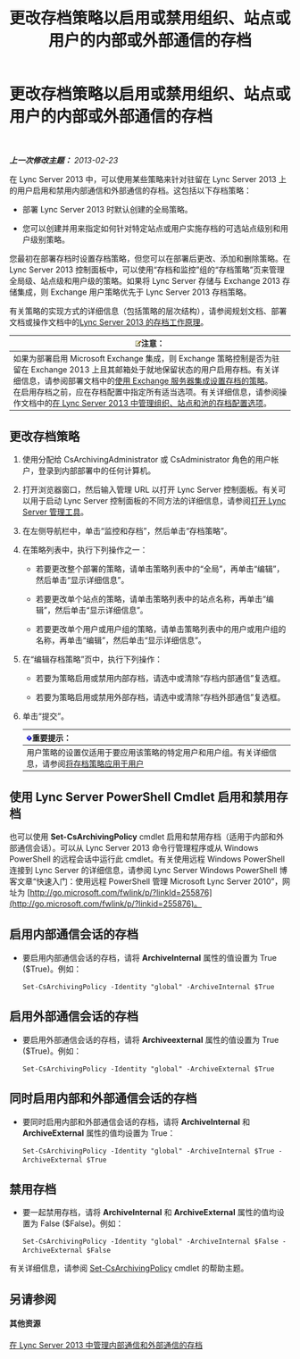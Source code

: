 ﻿---
title: 更改存档策略以启用或禁用组织、站点或用户的内部或外部通信的存档
TOCTitle: 更改存档策略以启用或禁用组织、站点或用户的内部或外部通信的存档
ms:assetid: b85dc3fb-8ebd-4e3c-ac90-fc79270ac867
ms:mtpsurl: https://technet.microsoft.com/zh-cn/library/Gg182576(v=OCS.15)
ms:contentKeyID: 49314057
ms.date: 05/19/2016
mtps_version: v=OCS.15
ms.translationtype: HT
---

# 更改存档策略以启用或禁用组织、站点或用户的内部或外部通信的存档

 

_**上一次修改主题：** 2013-02-23_

在 Lync Server 2013 中，可以使用某些策略来针对驻留在 Lync Server 2013 上的用户启用和禁用内部通信和外部通信的存档。这包括以下存档策略：

  - 部署 Lync Server 2013 时默认创建的全局策略。

  - 您可以创建并用来指定如何针对特定站点或用户实施存档的可选站点级别和用户级别策略。

您最初在部署存档时设置存档策略，但您可以在部署后更改、添加和删除策略。在 Lync Server 2013 控制面板中，可以使用“存档和监控”组的“存档策略”页来管理全局级、站点级和用户级的策略。如果将 Lync Server 存储与 Exchange 2013 存储集成，则 Exchange 用户策略优先于 Lync Server 2013 存档策略。

有关策略的实现方式的详细信息（包括策略的层次结构），请参阅规划文档、部署文档或操作文档中的[Lync Server 2013 的存档工作原理](lync-server-2013-how-archiving-works.md)。

<table>
<thead>
<tr class="header">
<th><img src="images/Dn783119.note(OCS.15).gif" title="note" alt="note" />注意：</th>
</tr>
</thead>
<tbody>
<tr class="odd">
<td>如果为部署启用 Microsoft Exchange 集成，则 Exchange 策略控制是否为驻留在 Exchange 2013 上且其邮箱处于就地保留状态的用户启用存档。有关详细信息，请参阅部署文档中的<a href="lync-server-2013-setting-up-policies-for-archiving-when-using-exchange-server-integration.md">使用 Exchange 服务器集成设置存档的策略</a>。<br />
在启用存档之前，应在存档配置中指定所有适当选项。有关详细信息，请参阅操作文档中的<a href="lync-server-2013-managing-archiving-configuration-options-for-your-organization-sites-and-pools.md">在 Lync Server 2013 中管理组织、站点和池的存档配置选项</a>。</td>
</tr>
</tbody>
</table>


## 更改存档策略

1.  使用分配给 CsArchivingAdministrator 或 CsAdministrator 角色的用户帐户，登录到内部部署中的任何计算机。

2.  打开浏览器窗口，然后输入管理 URL 以打开 Lync Server 控制面板。有关可以用于启动 Lync Server 控制面板的不同方法的详细信息，请参阅[打开 Lync Server 管理工具](lync-server-2013-open-lync-server-administrative-tools.md)。

3.  在左侧导航栏中，单击“监控和存档”，然后单击“存档策略”。

4.  在策略列表中，执行下列操作之一：
    
      - 若要更改整个部署的策略，请单击策略列表中的“全局”，再单击“编辑”，然后单击“显示详细信息”。
    
      - 若要更改单个站点的策略，请单击策略列表中的站点名称，再单击“编辑”，然后单击“显示详细信息”。
    
      - 若要更改单个用户或用户组的策略，请单击策略列表中的用户或用户组的名称，再单击“编辑”，然后单击“显示详细信息”。

5.  在“编辑存档策略”页中，执行下列操作：
    
      - 若要为策略启用或禁用内部存档，请选中或清除“存档内部通信”复选框。
    
      - 若要为策略启用或禁用外部存档，请选中或清除“存档外部通信”复选框。

6.  单击“提交”。
    
    <table>
    <thead>
    <tr class="header">
    <th><img src="images/Gg398794.important(OCS.15).gif" title="important" alt="important" />重要提示：</th>
    </tr>
    </thead>
    <tbody>
    <tr class="odd">
    <td>用户策略的设置仅适用于要应用该策略的特定用户和用户组。有关详细信息，请参阅<a href="lync-server-2013-applying-an-archiving-policy-to-users.md">将存档策略应用于用户</a></td>
    </tr>
    </tbody>
    </table>


## 使用 Lync Server PowerShell Cmdlet 启用和禁用存档

也可以使用 **Set-CsArchivingPolicy** cmdlet 启用和禁用存档（适用于内部和外部通信会话）。可以从 Lync Server 2013 命令行管理程序或从 Windows PowerShell 的远程会话中运行此 cmdlet。有关使用远程 Windows PowerShell 连接到 Lync Server 的详细信息，请参阅 Lync Server Windows PowerShell 博客文章“快速入门：使用远程 PowerShell 管理 Microsoft Lync Server 2010”，网址为 [http://go.microsoft.com/fwlink/p/?linkId=255876](http://go.microsoft.com/fwlink/p/?linkid=255876)。

## 启用内部通信会话的存档

  - 要启用内部通信会话的存档，请将 **ArchiveInternal** 属性的值设置为 True ($True)。例如：
    
        Set-CsArchivingPolicy -Identity "global" -ArchiveInternal $True

## 启用外部通信会话的存档

  - 要启用外部通信会话的存档，请将 **Archiveexternal** 属性的值设置为 True ($True)。例如：
    
        Set-CsArchivingPolicy -Identity "global" -ArchiveExternal $True

## 同时启用内部和外部通信会话的存档

  - 要同时启用内部和外部通信会话的存档，请将 **ArchiveInternal** 和 **ArchiveExternal** 属性的值均设置为 True：
    
        Set-CsArchivingPolicy -Identity "global" -ArchiveInternal $True -ArchiveExternal $True

## 禁用存档

  - 要一起禁用存档，请将 **ArchiveInternal** 和 **ArchiveExternal** 属性的值均设置为 False ($False)。例如：
    
        Set-CsArchivingPolicy -Identity "global" -ArchiveInternal $False -ArchiveExternal $False

有关详细信息，请参阅 [Set-CsArchivingPolicy](set-csarchivingpolicy.md) cmdlet 的帮助主题。

## 另请参阅

#### 其他资源

[在 Lync Server 2013 中管理内部通信和外部通信的存档](lync-server-2013-managing-the-archiving-of-internal-and-external-communications.md)

